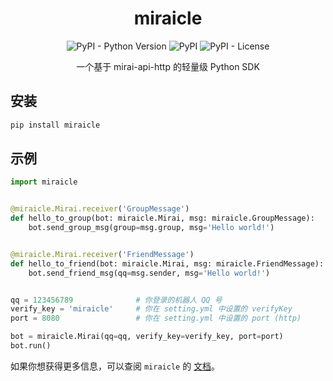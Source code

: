 <div align="center">

# miraicle

![PyPI - Python Version](https://img.shields.io/pypi/pyversions/miraicle)
![PyPI](https://img.shields.io/pypi/v/miraicle?color=brightgreen)
![PyPI - License](https://img.shields.io/pypi/l/miraicle?color=orange)

一个基于 mirai-api-http 的轻量级 Python SDK

</div>

## 安装

``` bash
pip install miraicle
```

## 示例

``` python
import miraicle


@miraicle.Mirai.receiver('GroupMessage')
def hello_to_group(bot: miraicle.Mirai, msg: miraicle.GroupMessage):
    bot.send_group_msg(group=msg.group, msg='Hello world!')


@miraicle.Mirai.receiver('FriendMessage')
def hello_to_friend(bot: miraicle.Mirai, msg: miraicle.FriendMessage):
    bot.send_friend_msg(qq=msg.sender, msg='Hello world!')


qq = 123456789              # 你登录的机器人 QQ 号
verify_key = 'miraicle'     # 你在 setting.yml 中设置的 verifyKey
port = 8080                 # 你在 setting.yml 中设置的 port (http)

bot = miraicle.Mirai(qq=qq, verify_key=verify_key, port=port)
bot.run()
```

如果你想获得更多信息，可以查阅 `miraicle` 的 [文档](https://excaive.github.io/miraicle/)。
